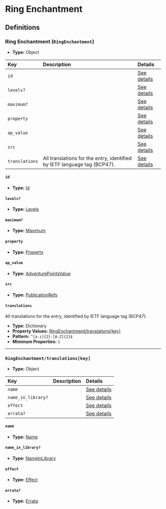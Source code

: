 # Ring Enchantment

## Definitions

### <a name="RingEnchantment"></a> Ring Enchantment (`RingEnchantment`)

- **Type:** Object

Key | Description | Details
:-- | :-- | :--
`id` |  | <a href="#RingEnchantment/id">See details</a>
`levels?` |  | <a href="#RingEnchantment/levels">See details</a>
`maximum?` |  | <a href="#RingEnchantment/maximum">See details</a>
`property` |  | <a href="#RingEnchantment/property">See details</a>
`ap_value` |  | <a href="#RingEnchantment/ap_value">See details</a>
`src` |  | <a href="#RingEnchantment/src">See details</a>
`translations` | All translations for the entry, identified by IETF language tag (BCP47). | <a href="#RingEnchantment/translations">See details</a>

#### <a name="RingEnchantment/id"></a> `id`

- **Type:** <a href="../_Activatable.md#Id">Id</a>

#### <a name="RingEnchantment/levels"></a> `levels?`

- **Type:** <a href="../_Activatable.md#Levels">Levels</a>

#### <a name="RingEnchantment/maximum"></a> `maximum?`

- **Type:** <a href="../_Activatable.md#Maximum">Maximum</a>

#### <a name="RingEnchantment/property"></a> `property`

- **Type:** <a href="../_Activatable.md#Property">Property</a>

#### <a name="RingEnchantment/ap_value"></a> `ap_value`

- **Type:** <a href="../_Activatable.md#AdventurePointsValue">AdventurePointsValue</a>

#### <a name="RingEnchantment/src"></a> `src`

- **Type:** <a href="../source/_PublicationRef.md#PublicationRefs">PublicationRefs</a>

#### <a name="RingEnchantment/translations"></a> `translations`

All translations for the entry, identified by IETF language tag (BCP47).

- **Type:** Dictionary
- **Property Values:** <a href="#RingEnchantment/translations[key]">RingEnchantment/translations[key]</a>
- **Pattern:** `^[a-z]{2}-[A-Z]{2}$`
- **Minimum Properties:** `1`

---

### <a name="RingEnchantment/translations[key]"></a> `RingEnchantment/translations[key]`

- **Type:** Object

Key | Description | Details
:-- | :-- | :--
`name` |  | <a href="#RingEnchantment/translations[key]/name">See details</a>
`name_in_library?` |  | <a href="#RingEnchantment/translations[key]/name_in_library">See details</a>
`effect` |  | <a href="#RingEnchantment/translations[key]/effect">See details</a>
`errata?` |  | <a href="#RingEnchantment/translations[key]/errata">See details</a>

#### <a name="RingEnchantment/translations[key]/name"></a> `name`

- **Type:** <a href="../_Activatable.md#Name">Name</a>

#### <a name="RingEnchantment/translations[key]/name_in_library"></a> `name_in_library?`

- **Type:** <a href="../_Activatable.md#NameInLibrary">NameInLibrary</a>

#### <a name="RingEnchantment/translations[key]/effect"></a> `effect`

- **Type:** <a href="../_Activatable.md#Effect">Effect</a>

#### <a name="RingEnchantment/translations[key]/errata"></a> `errata?`

- **Type:** <a href="../source/_Erratum.md#Errata">Errata</a>
